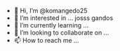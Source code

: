 - 👋 Hi, I’m @komangedo25
- 👀 I’m interested in ... josss gandos
- 🌱 I’m currently learning ...
- 💞️ I’m looking to collaborate on ...
- 📫 How to reach me ...

<!---
komangedo25/komangedo25 is a ✨ special ✨ repository because its `README.md` (this file) appears on your GitHub profile.
You can click the Preview link to take a look at your changes.
--->
